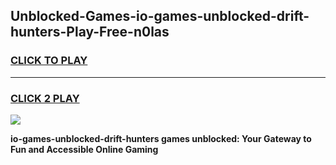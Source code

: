 
## Unblocked-Games-io-games-unblocked-drift-hunters-Play-Free-n0las
<h3>
<a href="https://premium76.site?title=io-games-unblocked-drift-hunters&ref=23A">CLICK TO PLAY</a></h3>
<hr>

<h3>
<a href="https://premium76.site?title=io-games-unblocked-drift-hunters&ref=23A">CLICK 2 PLAY</a>
  
</h3>

<a href="https://premium76.site?title=io-games-unblocked-drift-hunters&ref=23A"><img src="https://clearcache.store/games.png"></a>


**io-games-unblocked-drift-hunters games unblocked: Your Gateway to Fun and Accessible Online Gaming**

